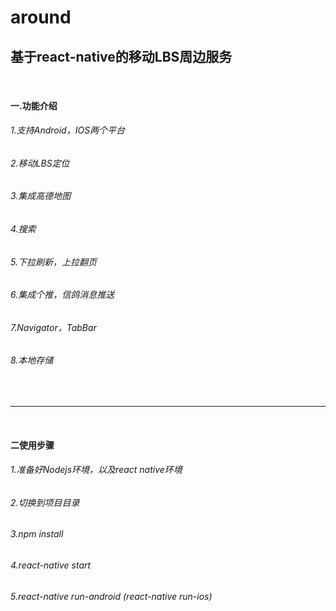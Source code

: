 # around
<h2>基于react-native的移动LBS周边服务</h2>
<br/>
<h4>一.功能介绍</h4>
<h6>1.支持Android，IOS两个平台</h6>
<h6>2.移动LBS定位</h6>
<h6>3.集成高德地图</h6>
<h6>4.搜索</h6>
<h6>5.下拉刷新，上拉翻页</h6>
<h6>6.集成个推，信鸽消息推送</h6>
<h6>7.Navigator，TabBar</h6>
<h6>8.本地存储</h6>
<br/>
<hr/>
<br/>
<h4>二使用步骤</h4>
<h6>1.准备好Nodejs环境，以及react native环境</h6>
<h6>2.切换到项目目录</h6>
<h6>3.npm install</h6>
<h6>4.react-native start</h6>
<h6>5.react-native run-android (react-native run-ios)</h6>
